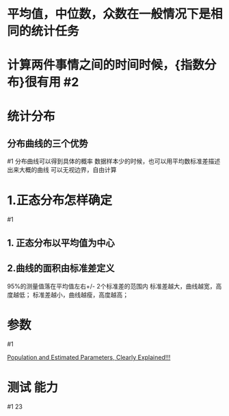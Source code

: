 # 平均值，中位数，众数在一般情况下是相同的统计任务

# 计算两件事情之间的时间时候，{指数分布}很有用 #2


# 统计分布
##  分布曲线的三个优势 
  #1
分布曲线可以得到具体的概率
数据样本少的时候，也可以用平均数标准差描述出来大概的曲线
可以无视边界，自由计算
<!--ID: 1744298366472-->


# 1.正态分布怎样确定
  #1
## 1. 正态分布以平均值为中心
##  2.曲线的面积由标准差定义
95%的测量值落在平均值左右+/- 2个标准差的范围内
标准差越大，曲线越宽，高度越低；
标准差越小，曲线越瘦，高度越高；
<!--ID: 1744300035130-->




# 参数   
  #1

[Population and Estimated Parameters, Clearly Explained!!!](https://www.youtube.com/watch?v=vikkiwjQqfU)


# 测试 能力
  #1
  23
<!--ID: 1744298624228-->
